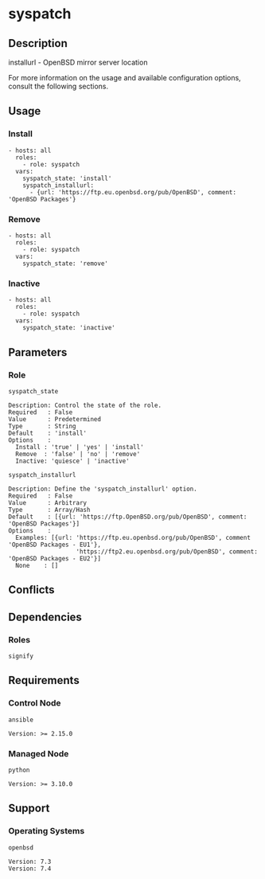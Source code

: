 # syspatch

## Description

installurl - OpenBSD mirror server location

For more information on the usage and available configuration options,
consult the following sections.

## Usage

### Install

```
- hosts: all
  roles:
    - role: syspatch
  vars:
    syspatch_state: 'install'
    syspatch_installurl:
      - {url: 'https://ftp.eu.openbsd.org/pub/OpenBSD', comment: 'OpenBSD Packages'}
```

### Remove

```
- hosts: all
  roles:
    - role: syspatch
  vars:
    syspatch_state: 'remove'
```

### Inactive

```
- hosts: all
  roles:
    - role: syspatch
  vars:
    syspatch_state: 'inactive'
```

## Parameters

### Role

`syspatch_state`

    Description: Control the state of the role.
    Required   : False
    Value      : Predetermined
    Type       : String
    Default    : 'install'
    Options    :
      Install : 'true' | 'yes' | 'install'
      Remove  : 'false' | 'no' | 'remove'
      Inactive: 'quiesce' | 'inactive'

`syspatch_installurl`

    Description: Define the 'syspatch_installurl' option.
    Required   : False
    Value      : Arbitrary
    Type       : Array/Hash
    Default    : [{url: 'https://ftp.OpenBSD.org/pub/OpenBSD', comment: 'OpenBSD Packages'}]
    Options    :
      Examples: [{url: 'https://ftp.eu.openbsd.org/pub/OpenBSD', comment 'OpenBSD Packages - EU1'},
                       'https://ftp2.eu.openbsd.org/pub/OpenBSD', comment: 'OpenBSD Packages - EU2'}]
      None    : []

## Conflicts

## Dependencies

### Roles

`signify`

## Requirements

### Control Node

`ansible`

    Version: >= 2.15.0

### Managed Node

`python`

    Version: >= 3.10.0

## Support

### Operating Systems

`openbsd`

    Version: 7.3
    Version: 7.4
